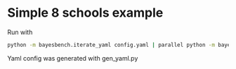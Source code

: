 # Simple 8 schools example

Run with

```bash
python -m bayesbench.iterate_yaml config.yaml | parallel python -m bayesbench.run --args {} --output-dir out --posterior-db posterior_db_location
```

Yaml config was generated with gen_yaml.py